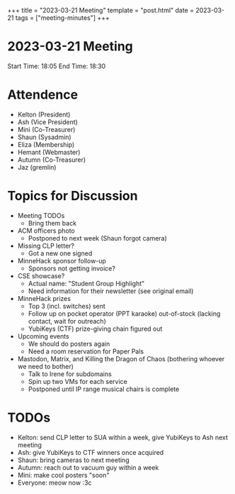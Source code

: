 +++
title = "2023-03-21 Meeting"
template = "post.html"
date = 2023-03-21
tags = ["meeting-minutes"]
+++
# 2023-03-21 Meeting

Start Time: 18:05
End Time: 18:30

# Attendence
- Kelton (President)
- Ash (Vice President)
- Mini (Co-Treasurer)
- Shaun (Sysadmin)
- Eliza (Membership)
- Hemant (Webmaster)
- Autumn (Co-Treasurer)
- Jaz (gremlin)

# Topics for Discussion

- Meeting TODOs
  - Bring them back
- ACM officers photo
  - Postponed to next week (Shaun forgot camera)
- Missing CLP letter?
  - Got a new one signed
- MinneHack sponsor follow-up
  - Sponsors not getting invoice?
- CSE showcase?
  - Actual name: "Student Group Highlight"
  - Need information for their newsletter (see original email)
- MinneHack prizes
  - Top 3 (incl. switches) sent
  - Follow up on pocket operator (PPT karaoke) out-of-stock (lacking contact, wait for outreach)
  - YubiKeys (CTF) prize-giving chain figured out
- Upcoming events
  - We should do posters again
  - Need a room reservation for Paper Pals
- Mastodon, Matrix, and Killing the Dragon of Chaos (bothering whoever we need to bother)
  - Talk to Irene for subdomains
  - Spin up two VMs for each service
  - Postponed until IP range musical chairs is complete

# TODOs

- Kelton: send CLP letter to SUA within a week, give YubiKeys to Ash next meeting
- Ash: give YubiKeys to CTF winners once acquired
- Shaun: bring cameras to next meeting
- Autumn: reach out to vacuum guy within a week
- Mini: make cool posters "soon"
- Everyone: meow now :3c